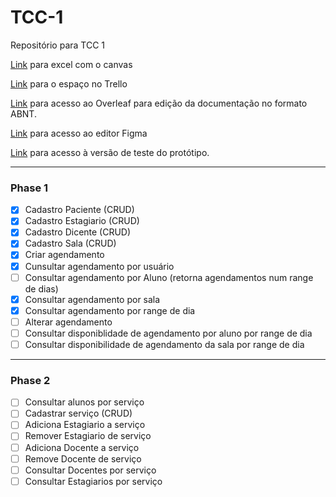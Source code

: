 
# TCC-1
Repositório para TCC 1

[Link](https://docs.google.com/spreadsheets/d/1Wg0_WSM1cKlJDJxukiATtz1dRjC7MpnP/edit#gid=1255062285) para excel com o canvas

[Link](https://trello.com/w/tcci54/home) para o espaço no Trello

[Link](https://pt.overleaf.com/2744385382vvfggmtsrtpz) para acesso ao Overleaf para edição da documentação no formato ABNT.

[Link](https://www.figma.com/file/s0W63PmAQJdSioNTx2fzrM/Tela-login%2Fcadastro?type=design&t=fPxSifL3scn1T3ip-1) para acesso ao editor Figma

[Link](https://www.figma.com/proto/s0W63PmAQJdSioNTx2fzrM/Tela-login%2Fcadastro?type=design&node-id=0-3&scaling=contain&page-id=0%3A1) para acesso à versão de teste do protótipo.

---
### Phase 1
- [X] Cadastro Paciente (CRUD)
- [X] Cadastro Estagiario (CRUD)
- [X] Cadastro Dicente (CRUD)
- [X] Cadastro Sala (CRUD)
- [X] Criar agendamento
- [X] Cunsultar agendamento por usuário
- [ ] Consultar agendamento por Aluno (retorna agendamentos num range de dias)
- [X] Consultar agendamento por sala
- [X] Consultar agendamento por range de dia 
- [ ] Alterar agendamento
- [ ] Consultar disponiblidade de agendamento por aluno por range de dia
- [ ] Consultar disponibilidade de agendamento da sala por range de dia
---
### Phase 2
- [ ] Consultar alunos por serviço
- [ ] Cadastrar serviço (CRUD)
- [ ] Adiciona Estagiario a serviço
- [ ] Remover Estagiario de serviço
- [ ] Adiciona Docente a serviço
- [ ] Remove Docente de serviço
- [ ] Consultar Docentes por serviço
- [ ] Consultar Estagiarios por serviço
